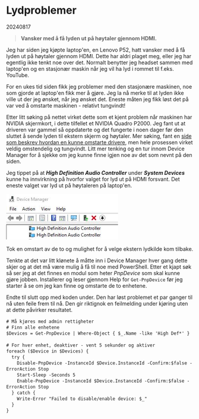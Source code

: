 # Lydproblemer

20240817

> **Vansker med å få lyden ut på høytaler gjennom HDMI.**

Jeg har siden jeg kjøpte laptop'en, en Lenovo P52, hatt vansker med å få lyden ut på høytaler gjennom HDMI. Dette har aldri plaget meg, eller jeg har egentlig ikke tenkt noe over det. Normalt benytter jeg headset sammen med laptop'en og en stasjonær maskin når jeg vil ha lyd i rommet til f.eks. YouTube.

For en ukes tid siden fikk jeg problemer med den stasjonære maskinen, noe som gjorde at laptop'en fikk mer å gjøre. Jeg la nå merke til at lyden ikke ville ut der jeg ønsket, når jeg ønsket det. Eneste måten jeg fikk løst det på var ved å omstarte maskinen - relativt tungvindt!

Etter litt søking på nettet virket dette som et kjent problem når maskinen har NVIDIA skjermkort, i dette tilfellet et NVIDIA Quadro P2000. Jeg fant ut at driveren var gammel så oppdaterte og det fungerte i noen dager før den sluttet å sende lyden til ekstern skjerm og høytaler. Mer søking, fant en [side som beskrev hvordan en kunne omstarte drivere](https://www.benoitpatra.com/2013/12/22/no-hdmi-sound-without-os-reboot-restart-the-drivers/), men hele prosessen virket veldig omstendelig og tungvindt. Litt mer tenking og en tur innom Device Manager for å sjekke om jeg kunne finne igjen noe av det som nevnt på den siden.

Jeg tippet på at **_High Definition Audio Controller_** under **_System Devices_** kunne ha innvirkning på hvorfor valget for lyd ut på HDMI forsvant. Det eneste valget var lyd ut på høytaleren på laptop'en.

![Device Manager](./assets/devicemanager.jpg)

Tok en omstart av de to og mulighet for å velge ekstern lydkilde kom tilbake.

Tenkte at det var litt klønete å måtte inn i Device Manager hver gang dette skjer og at det må være mulig å få til noe med PowerShell. Etter et kjapt søk så ser jeg at det finnes en modul som heter _PnpDevice_ som skal kunne gjøre jobben. Installerer og leser gjennom Help for `Get-PnpDevice` før jeg starter å se om jeg kan finne og omstarte de to enhetene.

Endte til slutt opp med koden under. Den har løst problemet et par ganger til nå uten feile frem til nå. Den gir riktignok en feilmelding under kjøring uten at dette påvirker resultatet.

```pwsh
# Må kjøres med admin rettigheter
# Finn alle enhetene
$Devices = Get-PnpDevice | Where-Object { $_.Name -like 'High Def*' }

# For hver enhet, deaktiver - vent 5 sekunder og aktiver
foreach ($Device in $Devices) {
  try {
    Disable-PnpDevice -InstanceId $Device.InstanceId -Confirm:$false -ErrorAction Stop
    Start-Sleep -Seconds 5
    Enable-PnpDevice -InstanceId $Device.InstanceId -Confirm:$false -ErrorAction Stop
  } catch {
    Write-Error "Failed to disable/enable device: $_"
  }
}
```


<!-- Google tag (gtag.js) -->
<script async src="https://www.googletagmanager.com/gtag/js?id=G-WREQTJQZWG"></script>
<script>
  window.dataLayer = window.dataLayer || [];
  function gtag(){dataLayer.push(arguments);}
  gtag('js', new Date());

  gtag('config', 'G-WREQTJQZWG');
</script>